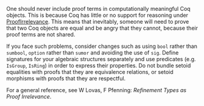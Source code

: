 One should never include proof terms in computationally meaningful Coq objects. This is because Coq has little or no support for reasoning under [ProofIrrelevance](ProofIrrelevance). This means that inevitably, someone will need to prove that two Coq objects are equal and be angry that they cannot, because their proof terms are not shared.

If you face such problems, consider changes such as using `bool` rather than `sumbool`, `option` rather than `sumor` and avoiding the use of `sig`. Define signatures for your algebraic structures separately and use predicates (e.g. `IsGroup`, `IsRing`) in order to express their properties. Do not bundle setoid equalities with proofs that they are equivalence relations, or setoid morphisms with proofs that they are respectful.

For a general reference, see W Lovas, F Pfenning: *Refinement Types as Proof Irrelevance*.
